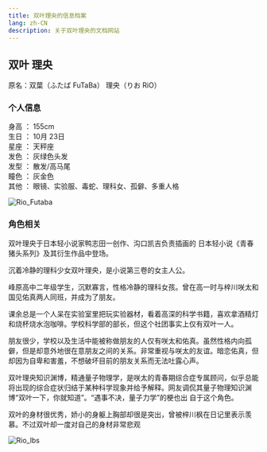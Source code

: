 ```yaml
---
title: 双叶理央的信息档案
lang: zh-CN
description: 关于双叶理央的文档网站
---
```

## 双叶 理央
原名：双葉（ふたば FuTaBa） 理央（りお RiO）

### 个人信息

身高 ： 155cm  
生日 ： 10月 23日  
星座 ： 天秤座  
发色 ： 灰绿色头发  
发型 ： 散发/高马尾  
瞳色 ： 灰金色  
其他 ： 眼镜、实验服、毒蛇、理科女、孤僻、多重人格  

![Rio_Futaba](/images/Rio_futaba.jpg "Rio_Futaba")

### 角色相关

双叶理央于日本轻小说家鸭志田一创作、沟口凯吉负责插画的 日本轻小说《青春猪头系列》及其衍生作品中登场。

沉着冷静的理科少女双叶理央，是小说第三卷的女主人公。

峰原高中二年级学生，沉默寡言，性格冷静的理科女孩。曾在高一时与梓川咲太和国见佑真两人同班，并成为了朋友。

课余总是一个人呆在实验室里把玩实验器材，看着高深的科学书籍，喜欢拿酒精灯和烧杯烧水泡咖啡。学校科学部的部长，但这个社团事实上仅有双叶一人。

朋友很少，学校以及生活中能被称做朋友的人仅有咲太和佑真。虽然性格内向孤僻，但是却意外地很在意朋友之间的关系。非常重视与咲太的友谊。暗恋佑真，但却因为自卑和害羞，不想破坏目前的朋友关系而无法吐露心声。

双叶理央知识渊博，精通量子物理学，是咲太的青春期综合症专属顾问，似乎总能将出现的综合症状归结于某种科学现象并给予解释。网友调侃其量子物理知识渊博“双叶一下，你就知道”。“遇事不决，量子力学”的梗也出
自于这个角色。

双叶的身材很优秀，娇小的身躯上胸部却很是突出，曾被梓川枫在日记里表示羡慕。不过双叶却一度对自己的身材非常悲观

![Rio_lbs](images/Rio_lookbacksmile.jpg "Rio_lbs")

